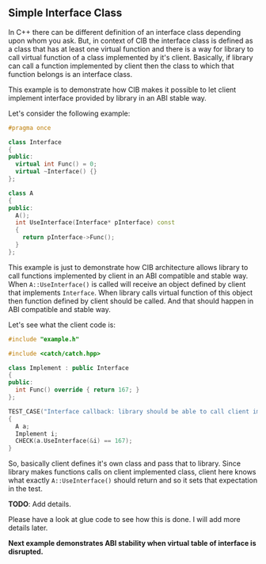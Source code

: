 ## Simple Interface Class

In C++ there can be different definition of an interface class depending upon whom you ask. But, in context of CIB the interface class is defined as a class that has at least one virtual function and there is a way for library to call virtual function of a class implemented by it's client. Basically, if library can call a function implemented by client then the class to which that function belongs is an interface class.

This example is to demonstrate how CIB makes it possible to let client implement interface provided by library in an ABI stable way.

Let's consider the following example:
```c++
#pragma once

class Interface
{
public:
  virtual int Func() = 0;
  virtual ~Interface() {}
};

class A
{
public:
  A();
  int UseInterface(Interface* pInterface) const
  {
    return pInterface->Func();
  }
};

```

This example is just to demonstrate how CIB architecture allows library to call functions implemented by client in an ABI compatible and stable way.
When `A::UseInterface()` is called will receive an object defined by client that implements `Interface`.
When library calls virtual function of this object then function defined by client should be called. And that should happen in ABI compatible and stable way.

Let's see what the client code is:
```c++
#include "example.h"

#include <catch/catch.hpp>

class Implement : public Interface
{
public:
  int Func() override { return 167; }
};

TEST_CASE("Interface callback: library should be able to call client implemented function")
{
  A a;
  Implement i;
  CHECK(a.UseInterface(&i) == 167);
}


```

So, basically client defines it's own class and pass that to library. Since library makes functions calls on client implemented class, client here knows what exactly `A::UseInterface()` should return and so it sets that expectation in the test.

**TODO**: Add details.

Please have a look at glue code to see how this is done. I will add more details later.

**Next example demonstrates ABI stability when virtual table of interface is disrupted.**

